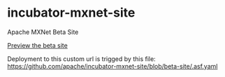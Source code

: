 # incubator-mxnet-site
Apache MXNet Beta Site

[Preview the beta site](https://mxnet-beta.staged.apache.org/)

Deployment to this custom url is trigged by this file:
https://github.com/apache/incubator-mxnet-site/blob/beta-site/.asf.yaml
